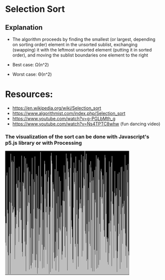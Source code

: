 # Selection Sort
## Explanation
* The algorithm proceeds by finding the smallest (or largest, depending on sorting order) element in the unsorted sublist, exchanging (swapping) it with the leftmost unsorted element (putting it in sorted order), and moving the sublist boundaries one element to the right

* Best case: Ω(n^2)
* Worst case: Θ(n^2)

# Resources:
* https://en.wikipedia.org/wiki/Selection_sort
* https://www.algorithmist.com/index.php/Selection_sort
* https://www.youtube.com/watch?v=g-PGLbMth_g
* https://www.youtube.com/watch?v=Ns4TPTC8whw (fun dancing video)

### The visualization of the sort can be done with Javascript's p5.js library or with Processing

![selection sort](selectionsort.gif)

